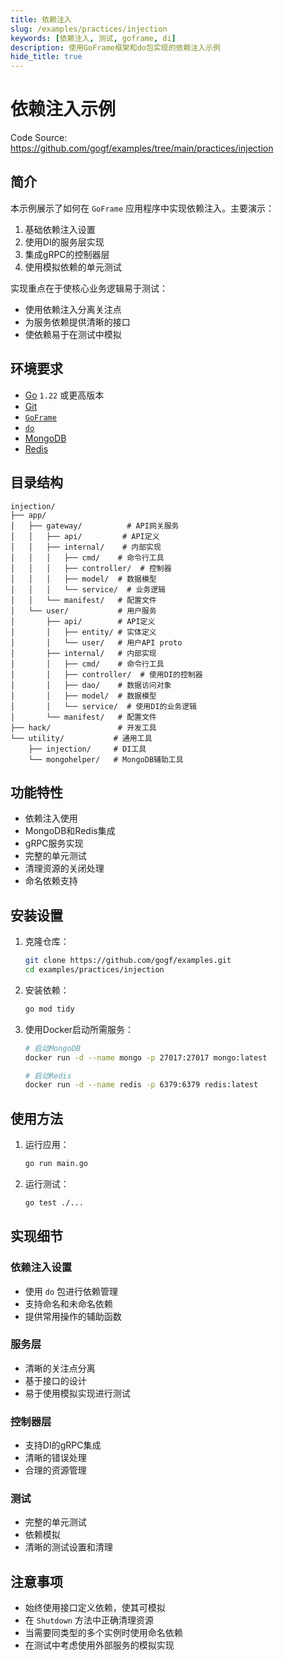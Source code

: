 ```yaml
---
title: 依赖注入
slug: /examples/practices/injection
keywords: [依赖注入, 测试, goframe, di]
description: 使用GoFrame框架和do包实现的依赖注入示例
hide_title: true
---
```


# 依赖注入示例

Code Source: https://github.com/gogf/examples/tree/main/practices/injection


## 简介

本示例展示了如何在 `GoFrame` 应用程序中实现依赖注入。主要演示：

1. 基础依赖注入设置
2. 使用DI的服务层实现
3. 集成gRPC的控制器层
4. 使用模拟依赖的单元测试

实现重点在于使核心业务逻辑易于测试：
- 使用依赖注入分离关注点
- 为服务依赖提供清晰的接口
- 使依赖易于在测试中模拟

## 环境要求

- [Go](https://golang.org/dl/) `1.22` 或更高版本
- [Git](https://git-scm.com/downloads)
- [`GoFrame`](https://goframe.org)
- [`do`](https://github.com/samber/do)
- [MongoDB](https://www.mongodb.com)
- [Redis](https://redis.io)

## 目录结构

```text
injection/
├── app/
│   ├── gateway/          # API网关服务
│   │   ├── api/         # API定义
│   │   ├── internal/    # 内部实现
│   │   │   ├── cmd/    # 命令行工具
│   │   │   ├── controller/  # 控制器
│   │   │   ├── model/  # 数据模型
│   │   │   └── service/  # 业务逻辑
│   │   └── manifest/   # 配置文件
│   └── user/           # 用户服务
│       ├── api/        # API定义
│       │   ├── entity/ # 实体定义
│       │   └── user/   # 用户API proto
│       ├── internal/   # 内部实现
│       │   ├── cmd/    # 命令行工具
│       │   ├── controller/  # 使用DI的控制器
│       │   ├── dao/    # 数据访问对象
│       │   ├── model/  # 数据模型
│       │   └── service/  # 使用DI的业务逻辑
│       └── manifest/   # 配置文件
├── hack/               # 开发工具
└── utility/           # 通用工具
    ├── injection/     # DI工具
    └── mongohelper/   # MongoDB辅助工具
```

## 功能特性

- 依赖注入使用
- MongoDB和Redis集成
- gRPC服务实现
- 完整的单元测试
- 清理资源的关闭处理
- 命名依赖支持

## 安装设置

1. 克隆仓库：
    ```bash
    git clone https://github.com/gogf/examples.git
    cd examples/practices/injection
    ```

2. 安装依赖：
    ```bash
    go mod tidy
    ```

3. 使用Docker启动所需服务：
    ```bash
    # 启动MongoDB
    docker run -d --name mongo -p 27017:27017 mongo:latest

    # 启动Redis
    docker run -d --name redis -p 6379:6379 redis:latest
    ```

## 使用方法

1. 运行应用：
   ```bash
   go run main.go
   ```

2. 运行测试：
   ```bash
   go test ./...
   ```

## 实现细节

### 依赖注入设置
- 使用 `do` 包进行依赖管理
- 支持命名和未命名依赖
- 提供常用操作的辅助函数

### 服务层
- 清晰的关注点分离
- 基于接口的设计
- 易于使用模拟实现进行测试

### 控制器层
- 支持DI的gRPC集成
- 清晰的错误处理
- 合理的资源管理

### 测试
- 完整的单元测试
- 依赖模拟
- 清晰的测试设置和清理

## 注意事项

- 始终使用接口定义依赖，使其可模拟
- 在 `Shutdown` 方法中正确清理资源
- 当需要同类型的多个实例时使用命名依赖
- 在测试中考虑使用外部服务的模拟实现

